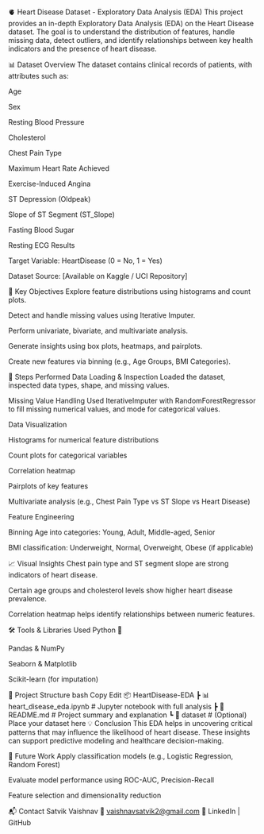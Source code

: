 🫀 Heart Disease Dataset - Exploratory Data Analysis (EDA)
This project provides an in-depth Exploratory Data Analysis (EDA) on the Heart Disease dataset. The goal is to understand the distribution of features, handle missing data, detect outliers, and identify relationships between key health indicators and the presence of heart disease.

📊 Dataset Overview
The dataset contains clinical records of patients, with attributes such as:

Age

Sex

Resting Blood Pressure

Cholesterol

Chest Pain Type

Maximum Heart Rate Achieved

Exercise-Induced Angina

ST Depression (Oldpeak)

Slope of ST Segment (ST_Slope)

Fasting Blood Sugar

Resting ECG Results

Target Variable: HeartDisease (0 = No, 1 = Yes)

Dataset Source: [Available on Kaggle / UCI Repository]

📌 Key Objectives
Explore feature distributions using histograms and count plots.

Detect and handle missing values using Iterative Imputer.

Perform univariate, bivariate, and multivariate analysis.

Generate insights using box plots, heatmaps, and pairplots.

Create new features via binning (e.g., Age Groups, BMI Categories).

🧪 Steps Performed
Data Loading & Inspection
Loaded the dataset, inspected data types, shape, and missing values.

Missing Value Handling
Used IterativeImputer with RandomForestRegressor to fill missing numerical values, and mode for categorical values.

Data Visualization

Histograms for numerical feature distributions

Count plots for categorical variables

Correlation heatmap

Pairplots of key features

Multivariate analysis (e.g., Chest Pain Type vs ST Slope vs Heart Disease)

Feature Engineering

Binning Age into categories: Young, Adult, Middle-aged, Senior

BMI classification: Underweight, Normal, Overweight, Obese (if applicable)

📈 Visual Insights
Chest pain type and ST segment slope are strong indicators of heart disease.

Certain age groups and cholesterol levels show higher heart disease prevalence.

Correlation heatmap helps identify relationships between numeric features.

🛠️ Tools & Libraries Used
Python 🐍

Pandas & NumPy

Seaborn & Matplotlib

Scikit-learn (for imputation)

📁 Project Structure
bash
Copy
Edit
📦 HeartDisease-EDA
 ┣ 📊 heart_disease_eda.ipynb      # Jupyter notebook with full analysis
 ┣ 📄 README.md                    # Project summary and explanation
 ┗ 📂 dataset                     # (Optional) Place your dataset here
💡 Conclusion
This EDA helps in uncovering critical patterns that may influence the likelihood of heart disease. These insights can support predictive modeling and healthcare decision-making.

📌 Future Work
Apply classification models (e.g., Logistic Regression, Random Forest)

Evaluate model performance using ROC-AUC, Precision-Recall

Feature selection and dimensionality reduction

📬 Contact
Satvik Vaishnav
📧 vaishnavsatvik2@gmail.com
🔗 LinkedIn | GitHub

